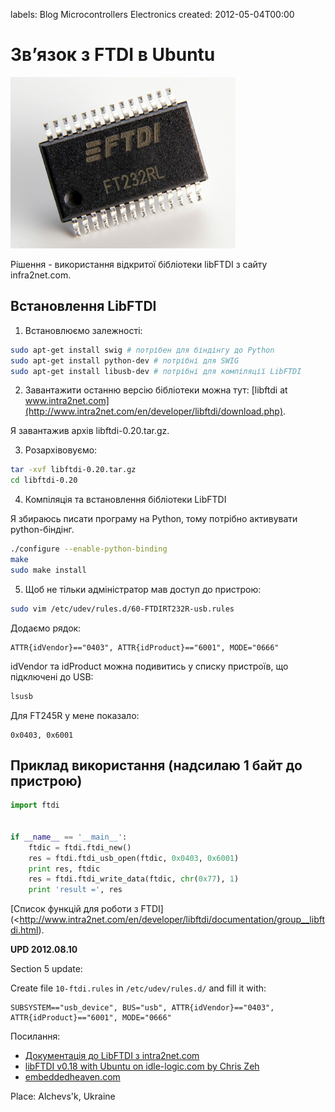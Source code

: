 labels: Blog
        Microcontrollers
        Electronics
created: 2012-05-04T00:00

# Зв’язок з FTDI в Ubuntu

![ft232rl](ft232rl.jpg)

Рішення - використання відкритої бібліотеки libFTDI з сайту infra2net.com.

## Встановлення LibFTDI

1. Встановлюємо залежності:
```bash
sudo apt-get install swig # потрібен для біндінгу до Python
sudo apt-get install python-dev # потрібні для SWIG
sudo apt-get install libusb-dev # потрібні для компіляції LibFTDI
```

2. Завантажити останню версію бібліотеки можна тут: [libftdi at www.intra2net.com](http://www.intra2net.com/en/developer/libftdi/download.php).

Я завантажив архів libftdi-0.20.tar.gz.

3. Розархівовуємо:
```bash
tar -xvf libftdi-0.20.tar.gz
cd libftdi-0.20
```

4. Компіляція та встановлення бібліотеки LibFTDI

Я збираюсь писати програму на Python, тому потрібно активувати python-біндінг.
```bash
./configure --enable-python-binding
make
sudo make install
```

5. Щоб не тільки адміністратор мав доступ до пристрою:
```bash
sudo vim /etc/udev/rules.d/60-FTDIRT232R-usb.rules
```

Додаємо рядок:
```
ATTR{idVendor}=="0403", ATTR{idProduct}=="6001", MODE="0666"
```

idVendor та idProduct можна подивитись у списку пристроїв, що підключені до USB:
```bash
lsusb
```

Для FT245R у мене показало:
```
0x0403, 0x6001
```

## Приклад використання (надсилаю 1 байт до пристрою)

```python
import ftdi


if __name__ == '__main__':
    ftdic = ftdi.ftdi_new()
    res = ftdi.ftdi_usb_open(ftdic, 0x0403, 0x6001)
    print res, ftdic
    res = ftdi.ftdi_write_data(ftdic, chr(0x77), 1)
    print 'result =', res
```

[Список функцій для роботи з FTDI](<http://www.intra2net.com/en/developer/libftdi/documentation/group__libftdi.html).

**UPD 2012.08.10**

Section 5 update:

Create file ```10-ftdi.rules``` in ```/etc/udev/rules.d/``` and fill it with:
```
SUBSYSTEM=="usb_device", BUS="usb", ATTR{idVendor}=="0403", ATTR{idProduct}=="6001", MODE="0666"
```

Посилання:

- [Документація до LibFTDI з intra2net.com](http://www.intra2net.com/en/developer/libftdi/index.php)
- [libFTDI v0.18 with Ubuntu on idle-logic.com by Chris Zeh](http://idle-logic.com/2010/12/13/libftdi-v0-18-with-ubuntu-lucid-lynx/)
- [embeddedheaven.com](http://www.embeddedheaven.com/solved-error-unable-to-open-ftdi-device-inappropriate-permissions-on-device.htm)

Place: Alchevs'k, Ukraine
